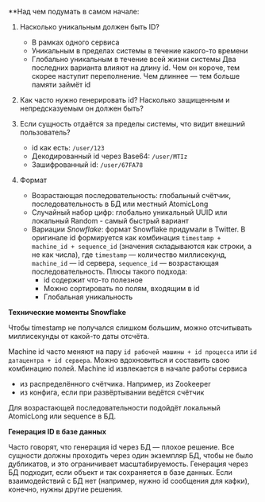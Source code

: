 **Над чем подумать в самом начале:
1. Насколько уникальным должен быть ID?
	- В рамках одного сервиса
	- Уникальным в пределах системы в течение какого-то времени
	- Глобально уникальным в течение всей жизни системы
	Два последних варианта влияют на длину id. Чем он короче, тем скорее наступит переполнение. Чем длиннее — тем больше памяти займёт id 

2. Как часто нужно генерировать id? Насколько защищенным и непредсказуемым он должен быть?

3. Если сущность отдаётся за пределы системы, что видит внешний пользователь?
	- id как есть: `/user/123`
	- Декодированный id через Base64: `/user/MTIz`
	- Зашифрованный id: `/user/67FA78`
4. Формат
	- Возрастающая последовательность: глобальный счётчик, последовательность в БД или местный AtomicLong
	- Случайный набор цифр: глобально уникальный UUID или локальный Random - самый быстрый вариант
	- Вариации *Snowflake*: формат Snowflake придумали в Twitter. В оригинале id формируется как комбинация `timestamp + machine_id + sequence_id` (значения складываются как строки, а не как числа), где `timestamp` — количество миллисекунд, `machine_id` — id сервера, `sequence_id` — возрастающая последовательность. Плюсы такого подхода:
		- id содержит что-то полезное
		- Можно сортировать по полям, входящим в id
		- Глобальная уникальность

**Технические моменты Snowflake**

Чтобы timestamp не получался слишком большим, можно отсчитывать миллисекунды от какой-то даты отсчёта. 

Machine id часто меняют на пару `id рабочей машины + id процесса` или `id датацентра + id сервера`. Можно вдохновиться и составить свою комбинацию полей.
Machine id извлекается в начале работы сервиса
- из распределённого счётчика. Например, из Zookeeper
- из конфига, если при развёртывании ведётся счётчик

Для возрастающей последовательности подойдёт локальный AtomicLong или sequence в БД.

**Генерация ID в базе данных**

Часто говорят, что генерация id через БД — плохое решение. Все сущности должны проходить через один экземпляр БД, чтобы не было дубликатов, и это ограничивает масштабируемость. Генерация через БД подходит, если объект и так сохраняется в базе данных. Если взаимодействий с БД нет (например, нужно id сообщения для кафки), конечно, нужны другие решения.
